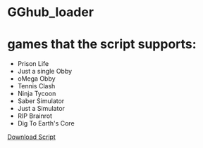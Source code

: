 # GGhub_loader

# games that the script supports:
- Prison Life
- Just a single Obby
- oMega Obby
- Tennis Clash
- Ninja Tycoon
- Saber Simulator
- Just a Simulator
- RIP Brainrot
- Dig To Earth's Core

[Download Script](https://www.mediafire.com/file/f5p2k3oaowl5yc5/GGhub_loader.txt/file)
